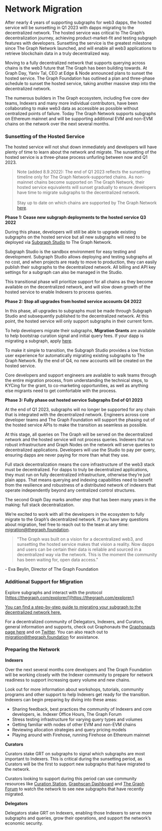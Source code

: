 # Network Migration

After nearly 4 years of supporting subgraphs for web3 dapps, the hosted service will be sunsetting in Q1 2023 with dapps migrating to the decentralized network. The hosted service was critical to The Graph’s decentralization journey, achieving product-market-fit and testing subgraph features with developers. Sunsetting the service is the greatest milestone since The Graph Network launched, and will enable all web3 applications to retrieve blockchain data in a truly decentralized way.

Moving to a fully decentralized network that supports querying across chains is the web3 future that The Graph has been building towards. At Graph Day, Yaniv Tal, CEO at Edge & Node announced plans to sunset the hosted service. The Graph Foundation has outlined a plan and three-phase schedule to sunset the hosted service, taking another massive step into the decentralized network.

The numerous builders in The Graph ecosystem, including five core dev teams, Indexers and many more individual contributors, have been collaborating to make web3 data as accessible as possible without centralized points of failure. Today The Graph Network supports subgraphs on Ethereum mainnet and will be supporting additional EVM and non-EVM chains on the network over the next several months.

### Sunsetting of the Hosted Service

The hosted service will not shut down immediately and developers will have plenty of time to learn about the network and migrate. The sunsetting of the hosted service is a three-phase process unfurling between now and Q1 2023.

> Note (added 8.9.2022): The end of Q1 2023 reflects the sunsetting timeline only for The Graph Network-supported chains. As non-mainnet chains become supported on The Graph Network, their hosted service equivalents will sunset gradually to ensure developers have time to migrate subgraphs to the decentralized network.\
> \
> Stay up to date on which chains are supported by The Graph Network [here](https://thegraph.com/docs/en/developing/supported-networks/).

**Phase 1: Cease new subgraph deployments to the hosted service Q3 2022**

During this phase, developers will still be able to upgrade existing subgraphs on the hosted service but all new subgraphs will need to be deployed via [Subgraph Studio](https://thegraph.com/studio/) to The Graph Network.

Subgraph Studio is the sandbox environment for easy testing and development. Subgraph Studio allows deploying and testing subgraphs at no cost, and when projects are ready to move to production, they can easily publish their subgraphs to the decentralized network. All billing and API key settings for a subgraph can also be managed in the Studio.

This transitional phase will prioritize support for all chains as they become available on the decentralized network, and will slow down growth of the hosted service to enable Indexers to process queries.

**Phase 2: Stop all upgrades from hosted service accounts Q4 2022**

In this phase, all upgrades to subgraphs must be made through Subgraph Studio and subsequently published to the decentralized network. At this point, the hosted service will only support subgraphs in their current form.

To help developers migrate their subgraphs, **Migration Grants** are available to help bootstrap curation signal and initial query fees. If your dapp is migrating a subgraph, apply [here](https://thegraph.typeform.com/to/Zz8UAPri?typeform-source=thegraph.com).

To make it simple to transition, the Subgraph Studio provides a low friction user experience for automatically migrating existing subgraphs to The Graph Network. By the end of Q4, no new accounts will be created on the hosted service.

Core developers and support engineers are available to walk teams through the entire migration process, from understanding the technical steps, to KYCing for the grant, to co-marketing opportunities, as well as anything else migrants need to get comfortable with the process.

**Phase 3: Fully phase out hosted service Subgraphs End of Q1 2023**

At the end of Q1 2023, subgraphs will no longer be supported for any chain that is integrated with the decentralized network. Engineers across core developer teams and The Graph Foundation will support the phasing out of the hosted service APIs to make the transition as seamless as possible.

At this stage, all queries on The Graph will be served on the decentralized network and the hosted service will not process queries. Indexers that run robust infrastructure and Graph Nodes on the network will serve queries to decentralized applications. Developers will use the Studio to pay per query, ensuring dapps are never paying for more than what they use.

Full stack decentralization means the core infrastructure of the web3 stack must be decentralized. For dapps to truly be decentralized applications, they must run on fully decentralized infrastructure, otherwise they’re just plain apps. That means querying and indexing capabilities need to benefit from the resilience and robustness of a distributed network of indexers that operate independently beyond any centralized control structures.

The second Graph Day marks another step that has been many years in the making: full stack decentralization.

We’re excited to work with all the developers in the ecosystem to fully migrate to the Graph’s decentralized network. If you have any questions about migration, feel free to reach out to the team at any time: [migration@thegraph.foundation](mailto:migration@thegraph.foundation).

> "The Graph was built on a vision for a decentralized web3, and sunsetting the hosted service makes that vision a reality. Now dapps and users can be certain their data is reliable and sourced in a decentralized way via the network. This is the moment the community has been waiting for, open data access."

\- Eva Beylin, Director of The Graph Foundation

### Additional Support for Migration

Explore subgraphs and interact with the protocol [https://thegraph.com/explorer/](https://thegraph.com/explorer/)

[You can find a step-by-step guide to migrating your subgraph to the decentralized network here.](https://thegraph.com/blog/how-to-migrate-ethereum-subgraph)

For a decentralized community of Delegators, Indexers, and Curators, general information and supports, check out Graphonauts the [Graphonauts page here](https://graphtronauts.com/#/) and on [Twitter](https://twitter.com/graphtronauts). You can also reach out to [migration@thegraph.foundation](mailto:migration@thegraph.foundation) for assistance.

### Preparing the Network

**Indexers**

Over the next several months core developers and The Graph Foundation will be working closely with the Indexer community to prepare for network readiness to support increasing query volume and new chains.

Look out for more information about workshops, tutorials, community programs and other support to help Indexers get ready for the transition. Indexers can begin preparing by diving into these areas:

* Sharing feedback, best practices the community of Indexers and core developers, ie. Indexer Office Hours, The Graph Forum
* Stress testing infrastructure for varying query types and volumes
* Getting familiar with nodes of other EVM and non-EVM chains
* Reviewing allocation strategies and query pricing models
* Playing around with Firehose, running Firehose on Ethereum mainnet

**Curators**

Curators stake GRT on subgraphs to signal which subgraphs are most important to Indexers. This is critical during the sunsetting period, as Curators will be the first to support new subgraphs that have migrated to the network.

Curators looking to support during this period can use community resources like [Curation Station](https://t.me/+y1VTNatyPq8wN2Ix), [Graphscan Dashboard](https://graphscan.io/) and [The Graph Forum](https://forum.thegraph.com/) to watch the network to see new subgraphs that have recently migrated.

**Delegators**

Delegators stake GRT on Indexers, enabling those Indexers to serve more subgraphs and queries, grow their operations, and support the network’s economic security.
